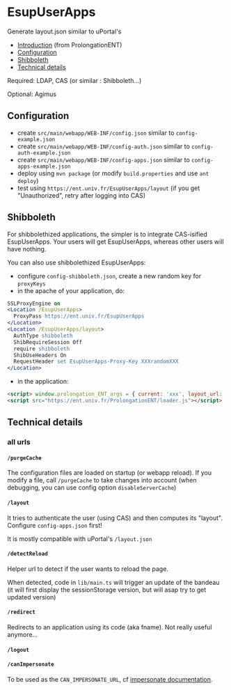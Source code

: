 EsupUserApps
===========

Generate layout.json similar to uPortal's

* [Introduction](https://github.com/EsupPortail/ProlongationENT#introduction) (from ProlongationENT)
* [Configuration](#configuration)
* [Shibboleth](#shibboleth)
* [Technical details](#technical-details)

Required: LDAP, CAS (or similar : Shibboleth...)

Optional: Agimus


Configuration
-------------------

* create ```src/main/webapp/WEB-INF/config.json``` similar to ```config-example.json```
* create ```src/main/webapp/WEB-INF/config-auth.json``` similar to ```config-auth-example.json```
* create ```src/main/webapp/WEB-INF/config-apps.json``` similar to ```config-apps-example.json```
* deploy using ```mvn package``` (or modify ```build.properties``` and use ```ant deploy```)
* test using ```https://ent.univ.fr/EsupUserApps/layout``` (if you get "Unauthorized", retry after logging into CAS)


Shibboleth
-------------------

For shibbolethized applications, the simpler is to integrate CAS-isified EsupUserApps.
Your users will get EsupUserApps, whereas other users will have nothing.

You can also use shibbolethized EsupUserApps:
* configure ```config-shibboleth.json```, create a new random key for ```proxyKeys```
* in the apache of your application, do:

```apache
SSLProxyEngine on
<Location /EsupUserApps>
  ProxyPass https://ent.univ.fr/EsupUserApps
</Location>
<Location /EsupUserApps/layout> 
  AuthType shibboleth
  ShibRequireSession Off
  require shibboleth
  ShibUseHeaders On
  RequestHeader set EsupUserApps-Proxy-Key XXXrandomXXX
</Location>
```

* in the application:

```html
<script> window.prolongation_ENT_args = { current: 'xxx', layout_url: '/EsupUserApps/layout' } </script>
<script src="https://ent.univ.fr/ProlongationENT/loader.js"></script>
```



Technical details
-------------------

### all urls

#### ```/purgeCache```

The configuration files are loaded on startup (or webapp reload). If you modify a file, call ```/purgeCache``` to take changes into account (when debugging, you can use config option ```disableServerCache```)

#### ```/layout```

It tries to authenticate the user (using CAS) and then computes its "layout". Configure ```config-apps.json``` first!

It is mostly compatible with uPortal's ```/layout.json```

#### ```/detectReload```

Helper url to detect if the user wants to reload the page.

When detected, code in ```lib/main.ts``` will trigger an update of the bandeau (it will first display the sessionStorage version, but will asap try to get updated version)

#### ```/redirect```

Redirects to an application using its code (aka fname). Not really useful anymore...

#### ```/logout```

#### ```/canImpersonate```

To be used as the ```CAN_IMPERSONATE_URL```, cf [impersonate documentation](docs/impersonate.md).
